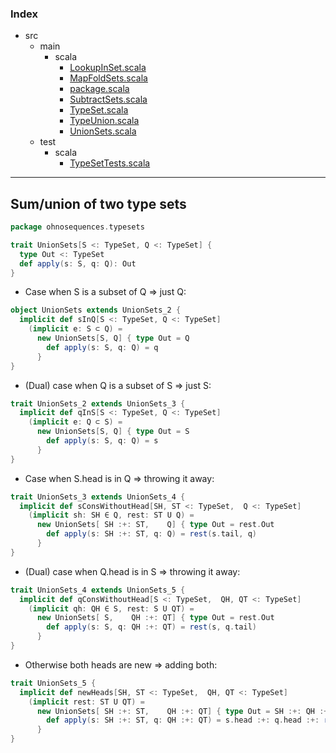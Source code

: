 ### Index

+ src
  + main
    + scala
      + [LookupInSet.scala](LookupInSet.md)
      + [MapFoldSets.scala](MapFoldSets.md)
      + [package.scala](package.md)
      + [SubtractSets.scala](SubtractSets.md)
      + [TypeSet.scala](TypeSet.md)
      + [TypeUnion.scala](TypeUnion.md)
      + [UnionSets.scala](UnionSets.md)
  + test
    + scala
      + [TypeSetTests.scala](../../test/scala/TypeSetTests.md)

------

## Sum/union of two type sets

```scala
package ohnosequences.typesets

trait UnionSets[S <: TypeSet, Q <: TypeSet] {
  type Out <: TypeSet
  def apply(s: S, q: Q): Out
}
```

* Case when S is a subset of Q => just Q:

```scala
object UnionSets extends UnionSets_2 {
  implicit def sInQ[S <: TypeSet, Q <: TypeSet]
    (implicit e: S ⊂ Q) =
      new UnionSets[S, Q] { type Out = Q
        def apply(s: S, q: Q) = q
      }
}
```

* (Dual) case when Q is a subset of S => just S:

```scala
trait UnionSets_2 extends UnionSets_3 {
  implicit def qInS[S <: TypeSet, Q <: TypeSet]
    (implicit e: Q ⊂ S) =
      new UnionSets[S, Q] { type Out = S
        def apply(s: S, q: Q) = s
      }
}
```

* Case when S.head is in Q => throwing it away:

```scala
trait UnionSets_3 extends UnionSets_4 {
  implicit def sConsWithoutHead[SH, ST <: TypeSet,  Q <: TypeSet]
    (implicit sh: SH ∈ Q, rest: ST U Q) =
      new UnionSets[ SH :+: ST,    Q] { type Out = rest.Out
        def apply(s: SH :+: ST, q: Q) = rest(s.tail, q)
      }
}
```

* (Dual) case when Q.head is in S => throwing it away:

```scala
trait UnionSets_4 extends UnionSets_5 {
  implicit def qConsWithoutHead[S <: TypeSet,  QH, QT <: TypeSet]
    (implicit qh: QH ∈ S, rest: S U QT) =
      new UnionSets[ S,    QH :+: QT] { type Out = rest.Out
        def apply(s: S, q: QH :+: QT) = rest(s, q.tail)
      }
}
```

* Otherwise both heads are new => adding both:

```scala
trait UnionSets_5 {
  implicit def newHeads[SH, ST <: TypeSet,  QH, QT <: TypeSet]
    (implicit rest: ST U QT) =
      new UnionSets[ SH :+: ST,    QH :+: QT] { type Out = SH :+: QH :+: rest.Out
        def apply(s: SH :+: ST, q: QH :+: QT) = s.head :+: q.head :+: rest(s.tail, q.tail)
      }
}

```

